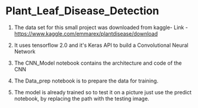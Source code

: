 ﻿# Plant_Leaf_Disease_Detection

1. The data set for this small project was downloaded from kaggle-
   Link - https://www.kaggle.com/emmarex/plantdisease/download

2. It uses tensorflow 2.0 and it's Keras API to build a Convolutional Neural Network

3. The CNN_Model notebook contains the architecture and code of the CNN

4. The Data_prep notebook is to prepare the data for training.

5. The model is already trained so to test it on a picture just use the predict notebook, by replacing the path with the testing image. 
